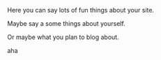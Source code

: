 Here you can say lots of fun things about your site.

Maybe say a some things about yourself.

Or maybe what you plan to blog about.

aha
